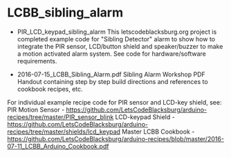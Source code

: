 # LCBB_sibling_alarm

* PIR_LCD_keypad_sibling_alarm
This letscodeblacksburg.org project is completed example code for "Sibling Detector" 
alarm to show how to integrate the PIR sensor, LCD/button shield and speaker/buzzer 
to make a motion activated alarm system. See code for hardware/software requirements.

* 2016-07-15_LCBB_Sibling_Alarm.pdf
Sibling Alarm Workshop PDF Handout containing step by step build directions and references to cookbook recipes, etc.	


For individual example recipe code for PIR sensor and LCD-key shield, see:
PIR Motion Sensor - https://github.com/LetsCodeBlacksburg/arduino-recipes/tree/master/PIR_sensor_blink
LCD-keypad Shield - https://github.com/LetsCodeBlacksburg/arduino-recipes/tree/master/shields/lcd_keypad
Master LCBB Cookbook - https://github.com/LetsCodeBlacksburg/arduino-recipes/blob/master/2016-07-11_LCBB_Arduino_Cookbook.pdf


